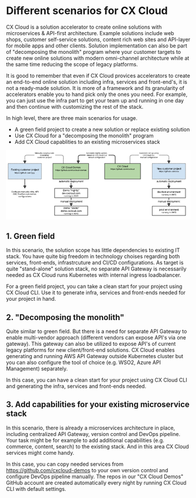 # Different scenarios for CX Cloud
CX Cloud is a solution accelerator to create online solutions with microservices & API-first architecture. Example solutions include web shops, customer self-service solutions, content rich web sites and API-layer for mobile apps and other clients. Solution implementation can also be part of "decomposing the monolith" program where your customer targets to create new online solutions with modern omni-channel architecture while at the same time reducing the scope of legacy platforms.

It is good to remember that even if CX Cloud provices accelerators to create an end-to-end online solution including infra, services and front-end's, it is not a ready-made solution. It is more of a framework and its granularity of accelerators enable you to hand pick only the ones you need. For example, you can just use the infra part to get your team up and running in one day and then continue with customizing the rest of the stack. 

In high level, there are three main scenarios for usage. 
* A green field project to create a new solution or replace existing solution  
* Use CX Cloud for a "decomposing the monolith" program
* Add CX Cloud capablities to an existing microservices stack

![](../.gitbook/assets/cxcloud_github.png)


## 1. Green field 
In this scenario, the solution scope has little dependencies to existing IT stack. You have quite big freedom in technology choises regarding both services, front-ends, infrastrcuture and CI/CD configurations. As target is quite "stand-alone" solution stack, no separate API Gateway is necessarily needed as CX Cloud runs Kubernetes with internal ingress loadbalancer. 

For a green field project, you can take a clean start for your project using CX Cloud CLI. Use it to generate infra, services and front-ends needed for your project in hand. 


## 2. "Decomposing the monolith" 
Quite similar to green field. But there is a need for separate API Gateway to enable multi-vendor approach (different vendors can expose API's via one gateway). This gateway can also be utilized to expose API's of current legacy platforms for new client/front-end solutions. CX Cloud enables generating and running AWS API Gateway outside Kubernetes cluster but you can also configure the tool of choice (e.g. WSO2, Azure API Management) separately. 

In this case, you can have a clean start for your project using CX Cloud CLI and generating the infra, services and front-ends needed. 


## 3. Add capabilities for your existing microservice stack
In this scenario, there is already a microservices architecture in place, including centralized API Gateway, version control and DevOps pipeline. Your task might be for example to add additional capabilities (e.g. commerce, content, search) to the existing stack. And in this area CX Cloud services might come handy. 

In this case, you can copy needed services from https://github.com/cxcloud-demos to your own version control and configure DevOps pipeline manually. The repos in our "CX Cloud Demos" GitHub account are created automatically every night by running CX Cloud CLI with default settings. 
